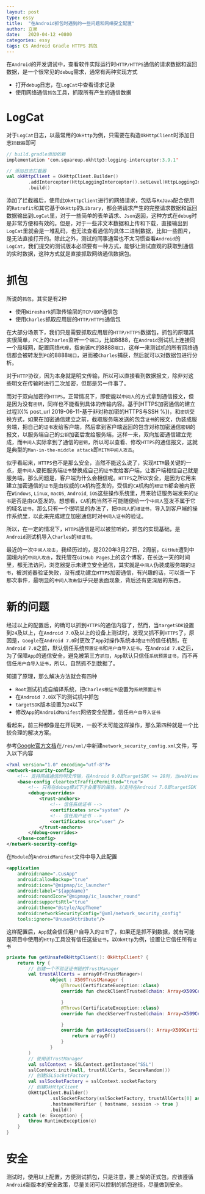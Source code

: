 ```yaml
---
layout: post
type: essy
title:  "在Android抓包时遇到的一些问题和网络安全配置"
author: 立泉
date:   2020-04-12 +0800
categories: essy
tags: CS Android Gradle HTTPS 抓包
---
```


在`Android`的开发调试中，查看软件实际运行时`HTTP/HTTPS`通信的请求数据和返回数据，是一个很常见的`debug`需求，通常有两种实现方式

* 打开`debug`日志，在`LogCat`中查看请求记录
* 使用网络通信`抓包`工具，抓取所有产生的通信数据

# LogCat

对于`LogCat`日志，以最常用的`OkHttp`为例，只需要在构造`OkHttpClient`时添加日志`拦截器`即可

```kotlin
// build.gradle添加依赖
implementation 'com.squareup.okhttp3:logging-interceptor:3.9.1'

// 添加日志拦截器
val okHttpClient = OkHttpClient.Builder()
        .addInterceptor(HttpLoggingInterceptor().setLevel(HttpLoggingInterceptor.Level.BODY))
        .build()
```

添加了拦截器后，使用此`OkHttpClient`进行的网络请求，包括与`RxJava`配合使用的`Retrofit`和其它基于`OkHttp`的`Library`，都会把请求产生的完整请求数据和返回数据输出到`LogCat`里，对于一些简单的表单请求、`Json`返回，这种方式在`debug`时是非常方便和有效的。但是，对于一些非文本数据和上传和下载，直接输出到`LogCat`里就会是一堆乱码，也无法查看通信的具体二进制数据，比如一些图片，是无法直接打开的。除此之外，测试的同事通常也不太习惯查看`Android`的`LogCat`，我们提交的测试版本必须要有一种方式，能够让测试直观的获取到通信的实时数据，这种方式就是直接抓取网络通信数据包。

# 抓包

所说的`抓包`，其实是有2种

* 使用`Wireshark`抓取传输层的`TCP/UDP`通信包
* 使用`Charles`抓取应用层的`HTTP/HTTPS`通信包

在大部分场景下，我们只是需要抓取应用层的`HTTP/HTTPS`数据包，抓包的原理其实很简单，`PC`上的`Charles`监听一个`端口`，比如8888，在`Android`测试机上连接同一个局域网，配置网络`代理`，指向该`PC`的8888`端口`，这样一来测试机的所有网络通信都会被转发到`PC`的8888`端口`，进而被`Charles`捕获，然后就可以对数据包进行分析。

对于`HTTP`协议，因为本身就是明文传输，所以可以直接看到数据报文，除非对这些明文在传输时进行二次加密，但那是另一件事了。

而对于双向加密的`HTTPS`，正常情况下，即使能以`中间人`的方式拿到通信报文，但是因为没有`密钥`，同样也不能看到具体的传输内容。基于[HTTPS加密通信的建立过程]({% post_url 2019-06-11-基于非对称加密的HTTPS与SSH %})，和`密钥`交换方式，如果在加密通信建立之前，截取服务端发送的包含`证书`的报文，伪装成服务端，把自己的`证书`发给客户端，然后拿到客户端返回的包含对称加密通信`密钥`的报文，以服务端自己的`公钥`加密后发给服务端，这样一来，双向加密通信建立完成，而`中间人`实际拿到了通信的`密钥`，所以可以查看、修改`HTTPS`的通信报文，这就是典型的`Man-in-the-middle attack`即`MITM中间人攻击`。

似乎看起来，`HTTPS`也不是那么安全，当然不能这么说了，实现`MITM`最关键的一点，是`中间人`要把服务端`证书`替换成自己的`证书`发给客户端，让客户端相信自己就是服务端，那么问题是，客户端为什么会相信呢。`HTTPS`之所以安全，是因为它用来建立加密通信的`证书`是由权威的`CA`机构签发的，受信的`CA`机构的`根证书`都会被内嵌在`Windows`, `Linux`, `macOS`, `Android`, `iOS`这些操作系统里，用来验证服务端发来的`证书`是否是由`CA`签发的。想想看，`CA`机构当然不可能随便给一个`中间人`签发不属于它的域名`证书`，那么只有一个很明显的办法了，把`中间人`的`根证书`，导入到客户端的操作系统里，以此来完成建立加密通信时对`中间人证书`的验证。

所以，在一定的情况下，`HTTPS`通信是可以被监听的，抓包的实现基础，是`Android`测试机导入`Charles`的`根证书`。

最近的一次`中间人攻击`，我经历过的，是2020年3月27日，2周前，`GitHub`遭到中国境内的`中间人攻击`，我托管在`GitHub Pages`上的这个博客，在长达一天的时间里，都无法访问，浏览器提示未建立安全通信，其实就是`中间人`伪装成服务端的`证书`，被浏览器验证失败，没有成功建立`HTTPS`加密通信，有兴趣的话，可以查一下那次事件，最明显的`中间人攻击`似乎只是表面现象，背后还有更深层的东西。


# 新的问题

经过以上的配置后，的确可以抓到`HTTPS`的通信内容了，然而，当`targetSDK`设置到`24`及以上，在`Android 7.0`及以上的设备上测试时，发现又抓不到`HTTPS`了，原因是，`Google`在`Android 7.0`时更改了`App`对操作系统本地`证书`的信任机制，在`Android 7.0`之前，默认信任系统`预置证书`和`用户自导入证书`，在`Android 7.0`之后，为了保障`App`的通信安全，避免被第三方`抓包`，`App`默认只信任`系统预置证书`，而不再信任`用户自导入证书`，所以，自然抓不到数据了。

知道了原理，那么解决方法就会有四种

* `Root`测试机或自编译系统，把`Charles根证书`设置为`系统预置证书`
* 在`Android 7.0`以下的测试机中抓包
* `targetSDK`版本设置为`24`以下
* 修改`App`的`AndroidManifest`网络安全配置，信任`用户自导入证书`

看起来，前三种都像是在开玩笑，一般不太可能这样操作，那么第四种就是一个比较合理的解决方案。

参考[Google官方文档](https://developer.android.com/training/articles/security-config)在`/res/xml/`中新建`network_security_config.xml`文件，写入以下内容

```xml
<?xml version="1.0" encoding="utf-8"?>
<network-security-config>
    <!-- 支持网络通信的明文传输，在Android 9.0即targetSDK >= 28时，当webView访问http站点时，需要配置此项 -->
    <base-config cleartextTrafficPermitted="true">
        <!-- 只有在debug模式下才会覆写的属性，以支持在Android 7.0即targetSDK >= 24时使用用户自导入CA证书抓包 -->
        <debug-overrides>
            <trust-anchors>
                <!-- 信任系统证书 -->
                <certificates src="system" />
                <!-- 信任用户证书 -->
                <certificates src="user" />
            </trust-anchors>
        </debug-overrides>
    </base-config>
</network-security-config>
```

在`Module`的`AndroidManifest`文件中导入此配置

```xml
<application
    android:name=".CusApp"
    android:allowBackup="true"
    android:icon="@mipmap/ic_launcher"
    android:label="${appName}"
    android:roundIcon="@mipmap/ic_launcher_round"
    android:supportsRtl="true"
    android:theme="@style/AppTheme"
    android:networkSecurityConfig="@xml/network_security_config"
    tools:ignore="UnusedAttribute"/>
```

这样配置后，`App`就会信任用户自导入的`证书`了，如果还是抓不到数据，就有可能是项目中使用的`Http`工具没有信任这些`证书`，以`OkHttp`为例，设置让它信任所有`证书`

```kotlin
private fun getUnsafeOkHttpClient(): OkHttpClient? {
    return try {
        // 创建一个不验证证书链的TrustManager
        val trustAllCerts = arrayOf<TrustManager>(
                object : X509TrustManager {
                    @Throws(CertificateException::class)
                    override fun checkClientTrusted(chain: Array<X509Certificate?>?, authType: String?) {

                    }
                    @Throws(CertificateException::class)
                    override fun checkServerTrusted(chain: Array<X509Certificate?>?, authType: String?) {

                    }
                    override fun getAcceptedIssuers(): Array<X509Certificate?>? {
                        return arrayOf()
                    }
                }
        )
        // 使用该TrustManager
        val sslContext = SSLContext.getInstance("SSL")
        sslContext.init(null, trustAllCerts, SecureRandom())
        // 创建SSLSocketFactory
        val sslSocketFactory = sslContext.socketFactory
        // 创建OkHttpClient
        OkHttpClient.Builder()
                .sslSocketFactory(sslSocketFactory, trustAllCerts[0] as X509TrustManager)
                .hostnameVerifier { hostname, session -> true }
                .build()
    } catch (e: Exception) {
        throw RuntimeException(e)
    }
}
```

# 安全

测试时，使用以上配置，方便测试抓包，只是注意，要上架的正式包，应该遵循`Android`新版本的安全政策，尽量关闭可以控制的抓包途径，尽量做到安全。